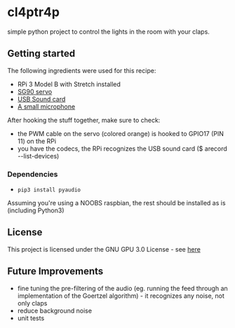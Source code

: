 # cl4ptr4p
simple python project to control the lights in the room with your claps.


## Getting started
The following ingredients were used for this recipe:

* RPi 3 Model B with Stretch installed
* [SG90 servo](https://www.amazon.de/gp/product/B07236KYVC/ref=oh_aui_detailpage_o01_s00?ie=UTF8&psc=1)
* [USB Sound card](https://www.amazon.de/gp/product/B0037AOUUQ/ref=oh_aui_detailpage_o05_s00?ie=UTF8&psc=1)
* [A small microphone](https://www.amazon.de/gp/product/B004YEWC22/ref=oh_aui_detailpage_o05_s00?ie=UTF8&psc=1)

After hooking the stuff together, make sure to check:
* the PWM cable on the servo (colored orange) is hooked to GPIO17 (PIN 11) on the RPi
* you have the codecs, the RPi recognizes the USB sound card ($ arecord --list-devices)

### Dependencies
* `pip3 install pyaudio`

Assuming you're using a NOOBS raspbian, the rest should be installed as is (including Python3)

## License
This project is licensed under the GNU GPU 3.0 License - see [here](https://github.com/pszentgyorgyi/cl4ptr4p/blob/master/LICENSE)

## Future Improvements
* fine tuning the pre-filtering of the audio (eg. running the feed through an implementation of the Goertzel algorithm) - it recognizes any noise, not only claps
* reduce background noise
* unit tests
